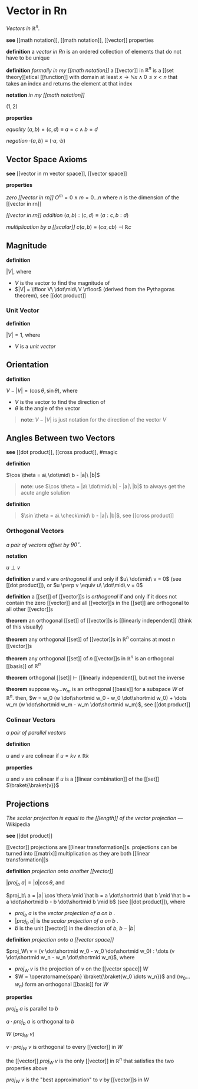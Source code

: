 # Vector in Rn

_Vectors in $\mathbb R^n$._

**see** [[math notation]], [[math notation]], [[vector]] properties

**definition** a _vector in Rn_ is an ordered collection of elements that do not have to be unique

**definition** _formally in my [[math notation]]_ a [[vector]] in $\mathbb R^n$ is a [[set theory]]etical [[function]] with domain at least $x \rightarrow \mathbb N x \land 0 \le x < n$ that takes an index and returns the element at that index

**notation** _in my [[math notation]]_

$(1, 2)$

**properties**

_equality_ $(a, b) = (c, d) \equiv a = c \land b = d$

_negation_ $\cdot(a, b) \equiv (\cdot a, \cdot b)$

## Vector Space Axioms

**see** [[vector in rn vector space]], [[vector space]]

**properties**

_zero [[vector in rn]]_ $O^m = 0 \land m = 0 \dots n$ where $n$ is the dimension of the [[vector in rn]]

_[[vector in rn]] addition_ $(a, b) : (c, d) \equiv (a : c, b : d)$

_multiplication by a [[scalar]]_ $c(a, b) \equiv (ca, cb) \dashv \mathbb R c$

## Magnitude

**definition**

$|V|$, where

- $V$ is the vector to find the magnitude of
- $|V| = \lfloor V\ \dot\mid\ V \rfloor$ (derived from the Pythagoras theorem), see [[dot product]]

### Unit Vector

**definition**

$|V| = 1$, where

- $V$ is a _unit vector_

## Orientation

**definition**

$V - |V| = (\cos \theta, \sin \theta)$, where

- $V$ is the vector to find the direction of
- $\theta$ is the angle of the vector

> **note**: $V - |V|$ is just notation for the direction of the vector $V$

## Angles Between two Vectors

**see** [[dot product]], [[cross product]], #magic

**definition**

$\cos \theta = a\ \dot\mid\ b - |a|\ |b|$

> **note**: use $\cos \theta = |a\ \dot\mid\ b| - |a|\ |b|$ to always get the acute angle solution

**definition**

> $\sin \theta = a\ \check\mid\ b - |a|\ |b|$, see [[cross product]]

### Orthogonal Vectors

_a pair of vectors offset by $90^\circ$._

**notation**

$u \perp v$

**definition** $u$ and $v$ are _orthogonal_ if and only if $u\ \dot\mid\ v = 0$ (see [[dot product]]), or $u \perp v \equiv u\ \dot\mid\ v = 0$

**definition** a [[set]] of [[vector]]s is _orthogonal_ if and only if it does not contain the zero [[vector]] and all [[vector]]s in the [[set]] are orthogonal to all other [[vector]]s

**theorem** an orthogonal [[set]] of [[vector]]s is [[linearly independent]] (think of this visually)

**theorem** any orthogonal [[set]] of [[vector]]s in $\mathbb R^n$ contains at most $n$ [[vector]]s

**theorem** any orthogonal [[set]] of $n$ [[vector]]s in $\mathbb R^n$ is an orthogonal [[basis]] of $\mathbb R^n$

**theorem** orthogonal [[set]] $\vdash$ [[linearly independent]], but not the inverse

**theorem** suppose $w_0 \dots w_m$ is an orthogonal [[basis]] for a subspace $W$ of $\mathbb R^n$. then, $w = w_0 (w \dot\shortmid w_0 - w_0 \dot\shortmid w_0) + \dots w_m (w \dot\shortmid w_m - w_m \dot\shortmid w_m)$, see [[dot product]]

### Colinear Vectors

_a pair of parallel vectors_

**definition**

$u$ and $v$ are colinear if $u = kv \land \mathbb R k$

**properties**

$u$ and $v$ are colinear if $u$ is a [[linear combination]] of the [[set]] $\braket{\braket{v}}$

## Projections

_The scalar projection is equal to the [[length]] of the vector projection_ &mdash; Wikipedia

**see** [[dot product]]

[[vector]] projections are [[linear transformation]]s. projections can be turned into [[matrix]] multiplication as they are both [[linear transformation]]s

**definition** _projection onto another [[vector]]_

$|proj_b\ a| = |a| \cos \theta$, and

$proj_b\ a = |a| \cos \theta \mid \hat b = a \dot\shortmid \hat b \mid \hat b = a \dot\shortmid b - b \dot\shortmid b \mid b$ (see [[dot product]]), where

- $proj_b\ a$ is the _vector projection of $a$ on $b$ ._
- $|proj_b\ a|$ is the _scalar projection of $a$ on $b$ ._
- $\hat b$ is the unit [[vector]] in the direction of $b$, $b - |b|$

**definition** _projection onto a [[vector space]]_

$proj_W\ v = (v \dot\shortmid w_0 - w_0 \dot\shortmid w_0) : \dots (v \dot\shortmid w_n - w_n \dot\shortmid w_n)$, where

- $proj_W\ v$ is the projection of $v$ on the [[vector space]] $W$
- $W = \operatorname{span} \braket{\braket{w_0 \dots w_n}}$ and $(w_0 \dots w_n)$ form an orthogonal [[basis]] for $W$

**properties**

$proj_b\ a$ is parallel to $b$

$a \cdot proj_b\ a$ is orthogonal to $b$

$W\ (proj_W\ v)$

$v \cdot proj_W\ v$ is orthogonal to every [[vector]] in $W$

the [[vector]] $proj_W\ v$ is the only [[vector]] in $\mathbb R^n$ that satisfies the two properties above

$proj_W\ v$ is the "best approximation" to $v$ by [[vector]]s in $W$
